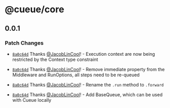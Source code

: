 # @cueue/core

## 0.0.1

### Patch Changes

-   [`8a0c64d`](https://github.com/cueue-dev/cueue/commit/8a0c64d69d53b2a244ed87fc68e37c6454aef82e) Thanks [@JacobLinCool](https://github.com/JacobLinCool)! - Execution context are now being restricted by the Context type constraint

-   [`8a0c64d`](https://github.com/cueue-dev/cueue/commit/8a0c64d69d53b2a244ed87fc68e37c6454aef82e) Thanks [@JacobLinCool](https://github.com/JacobLinCool)! - Remove immediate property from the Middleware and RunOptions, all steps need to be re-queued

-   [`8a0c64d`](https://github.com/cueue-dev/cueue/commit/8a0c64d69d53b2a244ed87fc68e37c6454aef82e) Thanks [@JacobLinCool](https://github.com/JacobLinCool)! - Rename the `.run` method to `.forward`

-   [`8a0c64d`](https://github.com/cueue-dev/cueue/commit/8a0c64d69d53b2a244ed87fc68e37c6454aef82e) Thanks [@JacobLinCool](https://github.com/JacobLinCool)! - Add BaseQueue, which can be used with Cueue locally
